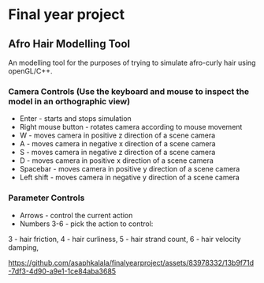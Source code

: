 ﻿# Final year project
## Afro Hair Modelling Tool ##
An modelling tool for the purposes of trying to simulate afro-curly hair using openGL/C++.

### Camera Controls (Use the keyboard and mouse to inspect the model in an orthographic view)
* Enter - starts and stops simulation
* Right mouse button - rotates camera according to mouse movement
* W - moves camera in positive z direction of a scene camera
* A - moves camera in negative x direction of a scene camera
* S - moves camera in negative z direction of a scene camera
* D - moves camera in positive x direction of a scene camera
* Spacebar - moves camera in positive y direction of a scene camera
* Left shift - moves camera in negative y direction of a scene camera

### Parameter Controls
* Arrows - control the current action
* Numbers 3-6 - pick the action to control:


3 - hair friction,
4 - hair curliness,
5 - hair strand count,
6 - hair velocity damping,



https://github.com/asaphkalala/finalyearproject/assets/83978332/13b9f71d-7df3-4d90-a9e1-1ce84aba3685


